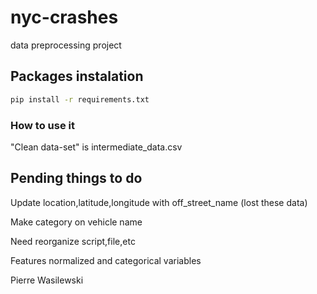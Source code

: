 # nyc-crashes
 data preprocessing project

## Packages instalation

```bash
pip install -r requirements.txt
```

### How to use it

"Clean data-set" is intermediate_data.csv

## Pending things to do

Update location,latitude,longitude with off_street_name (lost these data)

Make category on vehicle name

Need reorganize script,file,etc

Features normalized and categorical variables

Pierre Wasilewski
